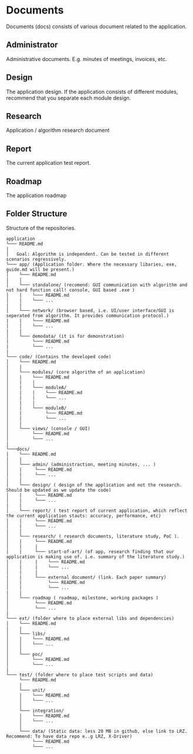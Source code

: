 # Documents

Documents (docs) consists of various document related to the application.

## Administrator

Administrative documents. E.g. minutes of meetings, invoices, etc.

## Design

The application design. If the application consists of different modules, recommend that you separate each module design.

## Research

Application / algorithm research document

## Report

The current application test report.

## Roadmap

The application roadmap

## Folder Structure

Structure of the repositories.

```
application
└─── README.md
|
│   Goal: Algorithm is independent. Can be tested in different scenarios regressively.
└─── app/ (Application folder. Where the necessary libaries, exe, guide.md will be present.)
│    └─── README.md
|    |
│    └─── standalone/ (recomend: GUI communication with algorithm and not hard function call! console, GUI based .exe )
│    |    └─── README.md
│    |    └─── ...
|    |
│    └─── network/ (browser based, i.e. UI/user interface/GUI is seperated from algorithm. It provides communication protocol.)
|    |    └─── README.md
|    |    └─── ...
|    |
│    └─── demodata/ (it is for demonstration)
|         └─── README.md
|         └─── ...
|
└─── code/ (Contains the developed code)
│    └─── README.md
|    |
│    └─── modules/ (core algorithm of an application)
│    |    └─── README.md
│    |    |
│    |    └─── moduleA/
│    |    |    └─── README.md
│    |    |    └─── ...
│    |    |
│    |    └─── moduleB/
│    |         └─── README.md
│    |         └─── ...
│    |
│    └─── views/ (console / GUI)
│         └─── README.md
│         └─── ...
|
└───docs/
│    └─── README.md
|    |
│    └─── admin/ (administraction, meeting minutes, ... )
│    |     └─── README.md
│    |     └─── ...
|    |
│    └─── design/ ( design of the application and not the research. Should be updated as we update the code)
│    |     └─── README.md
│    |     └─── ...
|    |
│    └─── report/ ( test report of current application, which reflect the current application stauts: accuracy, performance, etc)
│    |     └─── README.md
│    |     └─── ...
|    |
│    └─── research/ ( research documents, literature study, PoC ).
│    |     └─── README.md
│    |     |
|    |     └─── start-of-art/ (of app, research finding that our application is making use of. i.e. summary of the literature study.)
│    |     |    └─── README.md
│    |     |    └─── ...
│    |     |
|    |     └─── external document/ (link. Each paper summary)
│    |          └─── README.md
│    |          └─── ...
|    |
│    └─── roadmap ( roadmap, milestone, working packages )
│          └─── README.md
│          └─── ...
|
└─── ext/ (folder where to place external libs and dependencies)
│    └─── README.md
|    |
│    └─── libs/
│    |    └─── README.md
│    │    └─── ...
│    │
│    └─── poc/
│         └─── README.md
│         └─── ...
|
└─── test/ (folder where to place test scripts and data)
     └─── README.md
     |
     └─── unit/
     |    └─── README.md
     │    └─── ...
     │
     └─── integration/
     │    └─── README.md
     │    └─── ...
     │
     └─── data/ (Static data: less 20 MB in github, else link to LRZ. Recommend: To have data repo e..g LRZ, X-Driver)
          └─── README.md
          └─── ...
```
